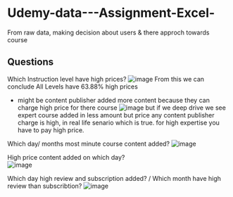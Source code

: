 # Udemy-data---Assignment-Excel-
From raw data, making decision about users &amp; there approch towards course 

## Questions
Which Instruction level have high prices? 
![image](https://user-images.githubusercontent.com/53111448/161491108-0e44d63e-4c17-423d-89fb-f5ba33fd735c.png)
From this we can conclude All Levels	have 63.88% high prices
* might be content publisher added more content because they can charge high price for there course
![image](https://user-images.githubusercontent.com/53111448/161491828-448287dc-4c3f-4b36-a5e2-060fdc3b9254.png)
but if we deep drive we see expert course added in less amount but price any content publisher charge is high, in real life senario which is true. for high expertise you have to pay high price. 

Which day/ months most minute course content added?	
![image](https://user-images.githubusercontent.com/53111448/161492686-375a4e71-abd9-4022-9632-15026dce9f1b.png)
	
	
High price content added on which day?	
	![image](https://user-images.githubusercontent.com/53111448/161492786-ce3e1cfa-7240-4dfb-8bbb-136010cfdbcd.png)

	
Which day high review and subscription added?	/ Which month have high review than subscribtion?
![image](https://user-images.githubusercontent.com/53111448/161492874-f9017943-0b0b-4d69-b253-e8019266aa37.png)
	
	
	
	

